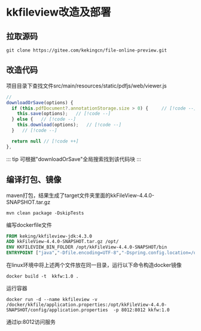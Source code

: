 # kkfileview改造及部署

## 拉取源码

```shell
git clone https://gitee.com/kekingcn/file-online-preview.git
```

## 改造代码

项目目录下查找文件src/main/resources/static/pdfjs/web/viewer.js


```js
// 
downloadOrSave(options) {
  if (this.pdfDocument?.annotationStorage.size > 0) {     // [!code --]
    this.save(options);   // [!code --]
  } else {   // [!code --]
    this.download(options);   // [!code --]
  }   // [!code --]

  return null // [!code ++]
},

```
::: tip
可根据"downloadOrSave"全局搜索找到该代码块
:::

## 编译打包、镜像

maven打包，结果生成了target文件夹里面的kkFileView-4.4.0-SNAPSHOT.tar.gz
```shell
mvn clean package -DskipTests
```
编写dockerfile文件
```dockerfile
FROM keking/kkfileview-jdk:4.3.0
ADD kkFileView-4.4.0-SNAPSHOT.tar.gz /opt/ 
ENV KKFILEVIEW_BIN_FOLDER /opt/kkFileView-4.4.0-SNAPSHOT/bin
ENTRYPOINT ["java","-Dfile.encoding=UTF-8","-Dspring.config.location=/opt/kkFileView-4.4.0-SNAPSHOT/config/application.properties","-jar","/opt/kkFileView-4.4.0-SNAPSHOT/bin/kkFileView-4.4.0-SNAPSHOT.jar"]
```
在linux环境中将上述两个文件放在同一目录，运行以下命令构造docker镜像
```docker
docker build -t  kkfw:1.0 . 
```
运行容器
```shell
docker run -d --name kkfileview -v /docker/kkfile/application.properties:/opt/kkFileView-4.4.0-SNAPSHOT/config/application.properties  -p 8012:8012 kkfw:1.0 
```
通过ip:8012访问服务


